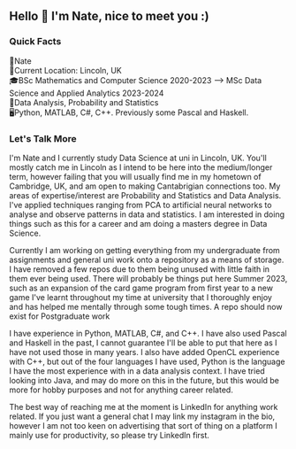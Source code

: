 ## Hello 👋 I'm Nate, nice to meet you :) 

<!--
**nflintstem/nflintstem** is a ✨ _special_ ✨ repository because its `README.md` (this file) appears on your GitHub profile.

Here are some ideas to get you started:-->

### Quick Facts
👨Nate <br />
📍Current Location: Lincoln, UK <br />
🎓BSc Mathematics and Computer Science 2020-2023 --> MSc Data Science and Applied Analytics 2023-2024<br />
🧠Data Analysis, Probability and Statistics <br />
🖥️Python, MATLAB, C#, C++. Previously some Pascal and Haskell. <br />

### Let's Talk More
I'm Nate and I currently study Data Science at uni in Lincoln, UK. You'll mostly catch me in Lincoln as I intend to be here into the medium/longer term, however failing that you will usually find me in my hometown of Cambridge, UK, and am open to making Cantabrigian connections too. My areas of expertise/interest are Probability and Statistics and Data Analysis. I've applied techniques ranging from PCA to artificial neural networks to analyse and observe patterns in data and statistics. I am interested in doing things such as this for a career and am doing a masters degree in Data Science.

Currently I am working on getting everything from my undergraduate from assignments and general uni work onto a repository as a means of storage. I have removed a few repos due to them being unused with little faith in them ever being used. There will probably be things put here Summer 2023, such as an expansion of the card game program from first year to a new game I've learnt throughout my time at university that I thoroughly enjoy and has helped me mentally through some tough times. A repo should now exist for Postgraduate work

I have experience in Python, MATLAB, C#, and C++. I have also used Pascal and Haskell in the past, I cannot guarantee I'll be able to put that here as I have not used those in many years. I also have added OpenCL experience with C++, but out of the four languages I have used, Python is the language I have the most experience with in a data analysis context. I have tried looking into Java, and may do more on this in the future, but this would be more for hobby purposes and not for anything career related.

The best way of reaching me at the moment is LinkedIn for anything work related. If you just want a general chat I may link my instagram in the bio, however I am not too keen on advertising that sort of thing on a platform I mainly use for productivity, so please try LinkedIn first.
